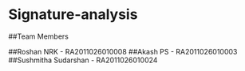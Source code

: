 # Signature-analysis
##Team Members

##Roshan NRK  -  RA2011026010008
##Akash PS    -  RA2011026010003
##Sushmitha Sudarshan   -   RA2011026010024
